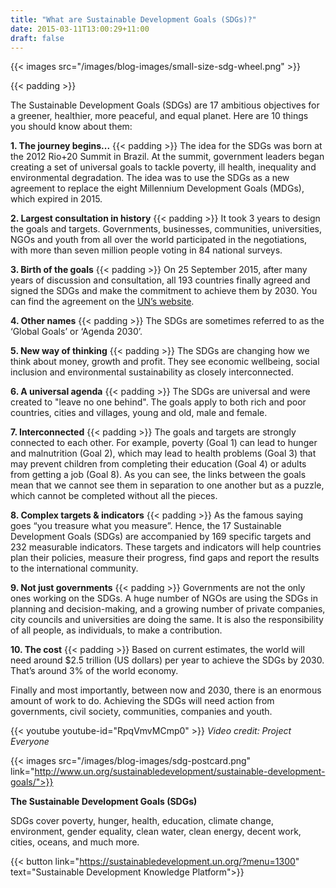 ```yaml
---
title: "What are Sustainable Development Goals (SDGs)?"
date: 2015-03-11T13:00:29+11:00
draft: false
---
```

{{< images src="/images/blog-images/small-size-sdg-wheel.png" >}}

{{< padding >}}

The Sustainable Development Goals (SDGs) are 17 ambitious objectives for a greener, healthier, more peaceful, and equal planet. Here are 10 things you should know about them:

  

**1. The journey begins...**
{{< padding >}}
The idea for the SDGs was born at the 2012 Rio+20 Summit in Brazil. At the summit, government leaders began creating a set of universal goals to tackle poverty, ill health, inequality and environmental degradation. The idea was to use the SDGs as a new agreement to replace the eight Millennium Development Goals (MDGs), which expired in 2015.

  

**2. Largest consultation in history**
{{< padding >}}
It took 3 years to design the goals and targets. Governments, businesses, communities, universities, NGOs and youth from all over the world participated in the negotiations, with more than seven million people voting in 84 national surveys.

  

**3. Birth of the goals**
{{< padding >}}
On 25 September 2015, after many years of discussion and consultation, all 193 countries finally agreed and signed the SDGs and make the commitment to achieve them by 2030. You can find the agreement on the [UN’s website](https://sustainabledevelopment.un.org/post2015/transformingourworld).

  

**4. Other names**
{{< padding >}}
The SDGs are sometimes referred to as the ‘Global Goals’ or ‘Agenda 2030’.

  

**5. New way of thinking**
{{< padding >}}
The SDGs are changing how we think about money, growth and profit. They see economic wellbeing, social inclusion and environmental sustainability as closely interconnected.

  

**6. A universal agenda**
{{< padding >}}
The SDGs are universal and were created to "leave no one behind". The goals apply to both rich and poor countries, cities and villages, young and old, male and female.

  

**7. Interconnected**
{{< padding >}}
The goals and targets are strongly connected to each other. For example, poverty (Goal 1) can lead to hunger and malnutrition (Goal 2), which may lead to health problems (Goal 3) that may prevent children from completing their education (Goal 4) or adults from getting a job (Goal 8). As you can see, the links between the goals mean that we cannot see them in separation to one another but as a puzzle, which cannot be completed without all the pieces.

  

**8. Complex targets & indicators**
{{< padding >}}
As the famous saying goes “you treasure what you measure”. Hence, the 17 Sustainable Development Goals (SDGs) are accompanied by 169 specific targets and 232 measurable indicators. These targets and indicators will help countries plan their policies, measure their progress, find gaps and report the results to the international community.

  

**9. Not just governments**
{{< padding >}}
Governments are not the only ones working on the SDGs. A huge number of NGOs are using the SDGs in planning and decision-making, and a growing number of private companies, city councils and universities are doing the same. It is also the responsibility of all people, as individuals, to make a contribution.

  

**10. The cost**
{{< padding >}}
Based on current estimates, the world will need around $2.5 trillion (US dollars) per year to achieve the SDGs by 2030. That’s around 3% of the world economy.

  

Finally and most importantly, between now and 2030, there is an enormous amount of work to do. Achieving the SDGs will need action from governments, civil society, communities, companies and youth.

  
{{< youtube youtube-id="RpqVmvMCmp0" >}}
*Video credit: Project Everyone*


{{< images src="/images/blog-images/sdg-postcard.png" link="http://www.un.org/sustainabledevelopment/sustainable-development-goals/">}}


**The Sustainable Development Goals (SDGs)**

SDGs cover poverty, hunger, health, education, climate change, environment, gender equality, clean water, clean energy, decent work, cities, oceans, and much more.

{{< button link="https://sustainabledevelopment.un.org/?menu=1300" text="Sustainable Development Knowledge Platform">}}